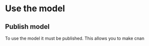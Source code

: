# Use the model

## Publish model

To use the model it must be published. This allows you to make cnan